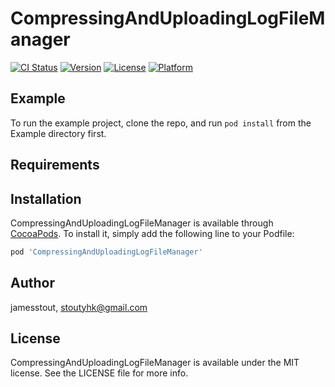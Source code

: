 # CompressingAndUploadingLogFileManager

[![CI Status](https://img.shields.io/travis/jamesstout/CompressingAndUploadingLogFileManager.svg?style=flat)](https://travis-ci.org/jamesstout/CompressingAndUploadingLogFileManager)
[![Version](https://img.shields.io/cocoapods/v/CompressingAndUploadingLogFileManager.svg?style=flat)](https://cocoapods.org/pods/CompressingAndUploadingLogFileManager)
[![License](https://img.shields.io/cocoapods/l/CompressingAndUploadingLogFileManager.svg?style=flat)](https://cocoapods.org/pods/CompressingAndUploadingLogFileManager)
[![Platform](https://img.shields.io/cocoapods/p/CompressingAndUploadingLogFileManager.svg?style=flat)](https://cocoapods.org/pods/CompressingAndUploadingLogFileManager)

## Example

To run the example project, clone the repo, and run `pod install` from the Example directory first.

## Requirements

## Installation

CompressingAndUploadingLogFileManager is available through [CocoaPods](https://cocoapods.org). To install
it, simply add the following line to your Podfile:

```ruby
pod 'CompressingAndUploadingLogFileManager'
```

## Author

jamesstout, stoutyhk@gmail.com

## License

CompressingAndUploadingLogFileManager is available under the MIT license. See the LICENSE file for more info.
